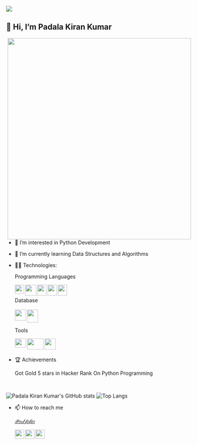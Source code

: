 
![](https://komarev.com/ghpvc/?username=padalakiran&color=brightgreen)
## 👋 Hi, I’m Padala Kiran Kumar     
<img align="right" width="500" height="550" src="https://raw.githubusercontent.com/hasibul-hasan-shuvo/hasibul-hasan-shuvo/main/images/coding-boy.gif">
  
- 👀 I’m interested in Python Development

- 🌱 I’m currently learning Data Structures and Algorithms

- 👨‍💻 Technologies:

  Programming Languages
  
  <img align="left" width="25" height="25" src="https://upload.wikimedia.org/wikipedia/commons/thumb/c/c3/Python-logo-notext.svg/1200px-Python-logo-notext.svg.png">
  <img align="left" width="30" height="30" src="https://cdn.pixabay.com/photo/2017/08/05/11/16/logo-2582748_1280.png">
  <img align="left" width="25" height="30" src="https://upload.wikimedia.org/wikipedia/commons/thumb/d/d5/CSS3_logo_and_wordmark.svg/1452px-CSS3_logo_and_wordmark.svg.png">
  <img align="left" width="25" height="30" src="https://w7.pngwing.com/pngs/452/24/png-transparent-js-logo-node-logos-and-brands-icon.png">
  <img align="left" width="25" height="30" src="https://preview.redd.it/31b2ii8hchi31.jpg?auto=webp&s=309fe75e96212cf42c4120ca5adedaef52c41e01">
  <br/>
  <br/>
  Database
  <br/>
  <br/>
  <img align="left" width="30" height="30" src="https://www.freepnglogos.com/uploads/logo-mysql-png/logo-mysql-mysql-logo-png-images-are-download-crazypng-21.png">
  <img align="left" width="30" height="35" src="https://firebase.google.com/downloads/brand-guidelines/PNG/logo-vertical.png">
  
  <br/>
  <br/>
  

  Tools
  <br/>
  
  <img align="left" width="30" height="25" src="https://user-images.githubusercontent.com/674621/71187801-14e60a80-2280-11ea-94c9-e56576f76baf.png">
  <img align="left" width="45" height="30" src="https://download.logo.wine/logo/Microsoft_Excel/Microsoft_Excel-Logo.wine.png">
   <img align="left" width="30" height="30" src="https://pngimg.com/uploads/github/github_PNG80.png">
  
  
  
  



<br/>
<br/>

 
 
 - 🏆 Achievements
  
      Got Gold 5 stars in Hacker Rank On Python Programming  
      
<br/>


 
 ![Padala Kiran Kumar's GitHub stats](https://github-readme-stats.vercel.app/api?username=padalakiran&theme=chartreuse-dark) ![Top Langs](https://github-readme-stats.vercel.app/api/top-langs/?username=padalakiran&layout=compact&theme=chartreuse-dark)


 
  


- 📫 How to reach me 

  [𝒫𝑜𝓇𝓉𝒻𝑜𝓁𝒾𝑜](https://padalakiran.wixsite.com/kiran-portfolio)

  [<img align="left" width="25" height="25" src="https://upload.wikimedia.org/wikipedia/commons/thumb/c/ca/LinkedIn_logo_initials.png/768px-LinkedIn_logo_initials.png">](https://www.linkedin.com/in/padala-kiran-kumar-08ba71192/)
  [<img align="left" width="25" height="25" src="https://upload.wikimedia.org/wikipedia/commons/thumb/6/6b/WhatsApp.svg/2044px-WhatsApp.svg.png">](https://wa.me/917995141415)
  [<img align="left" width="25" height="25" src="https://upload.wikimedia.org/wikipedia/commons/thumb/e/e7/Instagram_logo_2016.svg/768px-Instagram_logo_2016.svg.png">](https://www.instagram.com/padala_kiran_kumar/)
 <br/>
 

 
 
 
<!---
padalakiran/padalakiran is a ✨ special ✨ repository because its `README.md` (this file) appears on your GitHub profile.
You can click the Preview link to take a look at your changes.
--->
